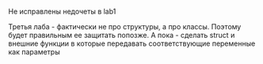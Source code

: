 Не исправлены недочеты в lab1

Третья лаба - фактически не про структуры, а про классы. Поэтому будет правильным ее защитать попозже. А пока - сделать struct и внешние функции в которые передавать соответствующие переменные как параметры
